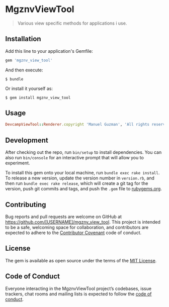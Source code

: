 # MgznvViewTool

> Various view specific methods for applications i use.

## Installation

Add this line to your application's Gemfile:

```ruby
gem 'mgznv_view_tool'
```

And then execute:

    $ bundle

Or install it yourself as:

    $ gem install mgznv_view_tool

## Usage
```ruby
DevcampViewTool::Renderer.copyright 'Manuel Guzman', 'All rights reserved'
```
## Development

After checking out the repo, run `bin/setup` to install dependencies. You can also run `bin/console` for an interactive prompt that will allow you to experiment.

To install this gem onto your local machine, run `bundle exec rake install`. To release a new version, update the version number in `version.rb`, and then run `bundle exec rake release`, which will create a git tag for the version, push git commits and tags, and push the `.gem` file to [rubygems.org](https://rubygems.org).

## Contributing

Bug reports and pull requests are welcome on GitHub at https://github.com/[USERNAME]/mgznv_view_tool. This project is intended to be a safe, welcoming space for collaboration, and contributors are expected to adhere to the [Contributor Covenant](http://contributor-covenant.org) code of conduct.

## License

The gem is available as open source under the terms of the [MIT License](https://opensource.org/licenses/MIT).

## Code of Conduct

Everyone interacting in the MgznvViewTool project’s codebases, issue trackers, chat rooms and mailing lists is expected to follow the [code of conduct](https://github.com/[USERNAME]/mgznv_view_tool/blob/master/CODE_OF_CONDUCT.md).
